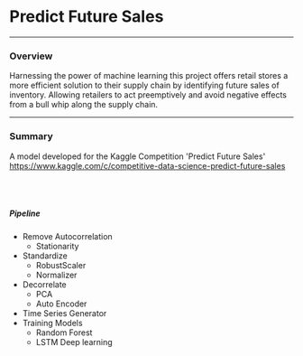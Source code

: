 # Predict Future Sales  
--- 
### Overview
Harnessing the power of machine learning this project offers retail stores a more efficient solution to their supply chain by identifying future sales of inventory. Allowing retailers to act preemptively and avoid negative effects from a bull whip along the supply chain. 

---
### Summary
A model developed for the Kaggle Competition 'Predict Future Sales'  
https://www.kaggle.com/c/competitive-data-science-predict-future-sales 

<br></br>

##### Pipeline 
- Remove Autocorrelation
  - Stationarity
- Standardize
  - RobustScaler
  - Normalizer
- Decorrelate
  - PCA
  - Auto Encoder
- Time Series Generator
- Training Models  
  - Random Forest
  - LSTM Deep learning




